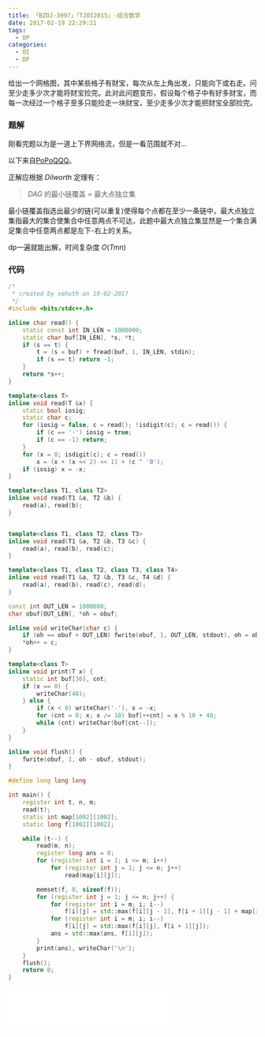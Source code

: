 ```yaml
---
title: 「BZOJ-3997」「TJOI2015」-组合数学
date: 2017-02-19 22:29:11
tags:
  - DP
categories: 
  - OI
  - DP
---
```

给出一个网格图，其中某些格子有财宝，每次从左上角出发，只能向下或右走。问至少走多少次才能将财宝捡完。此对此问题变形，假设每个格子中有好多财宝，而每一次经过一个格子至多只能捡走一块财宝，至少走多少次才能把财宝全部捡完。
<!-- more -->
### 题解
刚看完题以为是一道上下界网络流，但是一看范围就不对...

以下来自[PoPoQQQ](http://blog.csdn.net/popoqqq/article/details/45171469)。

正解应根据 $Dilworth$ 定理有：

> $DAG$ 的最小链覆盖 $=$ 最大点独立集

最小链覆盖指选出最少的链(可以重复)使得每个点都在至少一条链中，最大点独立集指最大的集合使集合中任意两点不可达，此题中最大点独立集显然是一个集合满足集合中任意两点都是左下-右上的关系。

dp一遍就能出解，时间复杂度 $O(Tmn)$

### 代码
``` cpp
/*
 * created by xehoth on 19-02-2017
 */
#include <bits/stdc++.h>

inline char read() {
    static const int IN_LEN = 1000000;
    static char buf[IN_LEN], *s, *t;
    if (s == t) {
        t = (s = buf) + fread(buf, 1, IN_LEN, stdin);
        if (s == t) return -1;
    }
    return *s++;
}

template<class T>
inline void read(T &x) {
    static bool iosig;
    static char c;
    for (iosig = false, c = read(); !isdigit(c); c = read()) {
        if (c == '-') iosig = true;
        if (c == -1) return;
    }
    for (x = 0; isdigit(c); c = read())
        x = (x + (x << 2) << 1) + (c ^ '0');
    if (iosig) x = -x;
}

template<class T1, class T2>
inline void read(T1 &a, T2 &b) {
    read(a), read(b);
}


template<class T1, class T2, class T3>
inline void read(T1 &a, T2 &b, T3 &c) {
    read(a), read(b), read(c);
}

template<class T1, class T2, class T3, class T4>
inline void read(T1 &a, T2 &b, T3 &c, T4 &d) {
    read(a), read(b), read(c), read(d);
}

const int OUT_LEN = 1000000;
char obuf[OUT_LEN], *oh = obuf;

inline void writeChar(char c) {
    if (oh == obuf + OUT_LEN) fwrite(obuf, 1, OUT_LEN, stdout), oh = obuf;
    *oh++ = c;
}

template<class T>
inline void print(T x) {
    static int buf[30], cnt;
    if (x == 0) {
        writeChar(48);
    } else {
        if (x < 0) writeChar('-'), x = -x;
        for (cnt = 0; x; x /= 10) buf[++cnt] = x % 10 + 48;
        while (cnt) writeChar(buf[cnt--]);
    }
}

inline void flush() {
    fwrite(obuf, 1, oh - obuf, stdout);
}

#define long long long

int main() {
    register int t, n, m;
    read(t);
    static int map[1002][1002];
    static long f[1002][1002];

    while (t--) {
        read(m, n);
        register long ans = 0;
        for (register int i = 1; i <= m; i++)
            for (register int j = 1; j <= n; j++)
                read(map[i][j]);

        memset(f, 0, sizeof(f));
        for (register int j = 1; j <= n; j++) {
            for (register int i = m; i; i--)
                f[i][j] = std::max(f[i][j - 1], f[i + 1][j - 1] + map[i][j]);
            for (register int i = m; i; i--)
                f[i][j] = std::max(f[i][j], f[i + 1][j]);
            ans = std::max(ans, f[1][j]);
        }
        print(ans), writeChar('\n');
    }
    flush();
    return 0;
}
```
<iframe frameborder="no" border="0" marginwidth="0" marginheight="0" width=330 height=86 src="//music.163.com/outchain/player?type=2&id=729107&auto=1&height=66"></iframe>